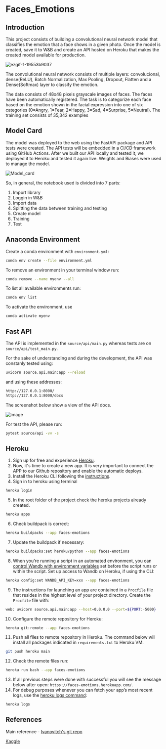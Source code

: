 # Faces_Emotions

## Introduction
This project consists of building a convolutional neural network model that classifies the emotion that a face shows in a given photo. Once the model is created, save it to W&B and create an API hosted on Heroku that makes the created model available for production. 

![ezgif-1-19553b9037](https://user-images.githubusercontent.com/50224653/180656572-6860869a-7043-48be-836e-655317298e03.gif)

The convolutional neural network consists of multiple layers: convolucional, dense(ReLU), Batch Normalization, Max Pooling, Dropout, Flatten and a Dense(Softmax) layer to classify the emotion.

The data consists of 48x48 pixels grayscale images of faces. The faces have been automatically registered.
The task is to categorize each face based on the emotion shown in the facial expression into one of six categories (0=Angry, 1=Fear, 2=Happy, 3=Sad, 4=Surprise, 5=Neutral). The training set consists of 35,342 examples

## Model Card

The model was deployed to the web using the FastAPI package and API tests were created. The API tests will be embedded in a CI/CD framework using GitHub Actions. After we built our API locally and tested it, we deployed it to Heroku and tested it again live. Weights and Biases were used to manage the model.

![Model_card](https://user-images.githubusercontent.com/50224653/180670210-78f67337-0ac3-4fe5-8f25-4a778684e771.png)

So, in general, the notebook used is divided into 7 parts:

  1. Import library
  2. Loggin in W&B
  3. Import data
  4. Splitting the data between training and testing
  5. Create model
  6. Training
  7. Test


## Anaconda Environment

Create a conda environment with ``environment.yml``:

```bash
conda env create --file environment.yml
```

To remove an environment in your terminal window run:

```bash
conda remove --name myenv --all
```

To list all available environments run:

```bash
conda env list
```

To activate the environment, use

```bash
conda activate myenv
```

## Fast API

The API is implemented in the ``source/api/main.py`` whereas tests are on ``source/api/test_main.py``.

For the sake of understanding and during the development, the API was constanly tested using:

```bash
uvicorn source.api.main:app --reload
```

and using these addresses:

```bash
http://127.0.0.1:8000/
http://127.0.0.1:8000/docs
```

The screenshot below show a view of the API docs.

![image](https://user-images.githubusercontent.com/50224653/179877391-7d590590-7603-4435-a5c9-45289f853218.png)



For test the API, please run:

```bash
pytest source/api -vv -s
```

## Heroku

1. Sign up for free and experience [Heroku](https://signup.heroku.com/login).
2. Now, it's time to create a new app. It is very important to connect the APP to our Github repository and enable the automatic deploys.
3. Install the Heroku CLI following the [instructions](https://devcenter.heroku.com/articles/heroku-cli).
4. Sign in to heroku using terminal
```bash
heroku login
```
5. In the root folder of the project check the heroku projects already created.
```bash
heroku apps
```
6. Check buildpack is correct: 
```bash
heroku buildpacks --app faces-emotions
```
7. Update the buildpack if necessary:
```bash
heroku buildpacks:set heroku/python --app faces-emotions
```
8. When you're running a script in an automated environment, you can [control Wandb with environment variables](https://docs.wandb.ai/guides/track/advanced/environment-variables) set before the script runs or within the script. Set up access to Wandb on Heroku, if using the CLI: 
```bash
heroku config:set WANDB_API_KEY=xxx --app faces-emotions
```
9. The instructions for launching an app are contained in a ```Procfile``` file that resides in the highest level of your project directory. Create the ```Procfile``` file with:
```bash
web: uvicorn source.api.main:app --host=0.0.0.0 --port=${PORT:-5000}
```
10. Configure the remote repository for Heroku:
```bash
heroku git:remote --app faces-emotions
```
11. Push all files to remote repository in Heroku. The command below will install all packages indicated in ``requirements.txt`` to Heroku VM. 
```bash
git push heroku main
```
12. Check the remote files run:
```bash
heroku run bash --app faces-emotions
```
13. If all previous steps were done with successful you will see the message below after open: ```https://faces-emotions.herokuapp.com/```.
14. For debug purposes whenever you can fetch your app’s most recent logs, use the [heroku logs command](https://devcenter.heroku.com/articles/logging#view-logs):
```bash
heroku logs
```


## References

Main reference - [Ivanovitch's git repo](https://github.com/ivanovitchm/colab2mlops)

[Kaggle](https://www.kaggle.com/datasets/msambare/fer2013)

